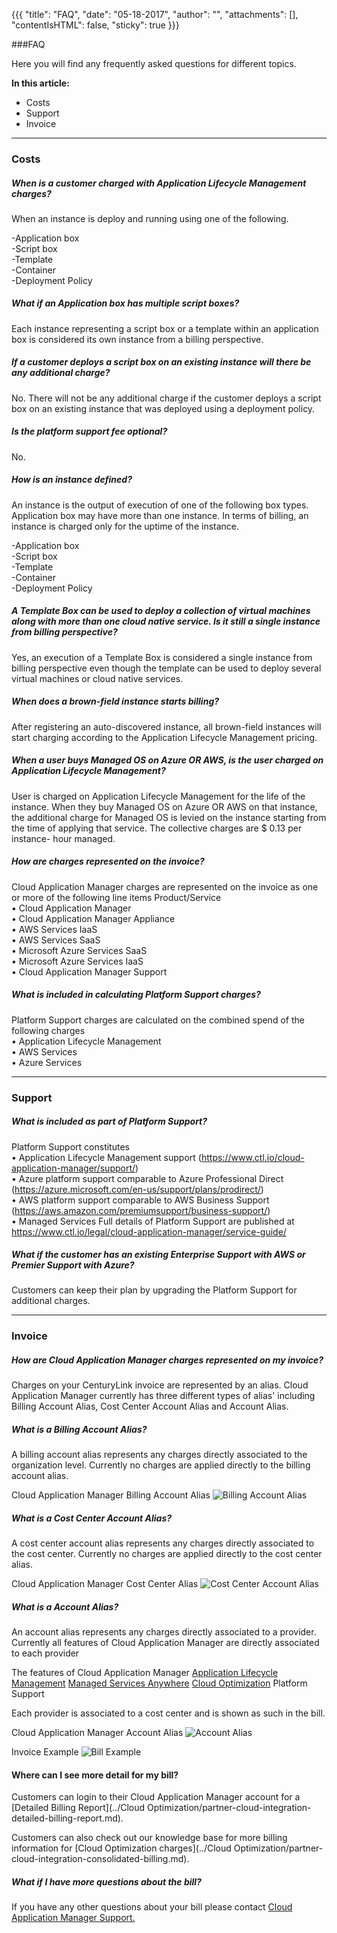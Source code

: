 {{{
"title": "FAQ",
"date": "05-18-2017",
"author": "",
"attachments": [],
"contentIsHTML": false,
"sticky": true
}}}

###FAQ

Here you will find any frequently asked questions for different topics.

**In this article:**
* Costs
* Support
* Invoice
___

### Costs
##### When is a customer charged with Application Lifecycle Management charges?
When an instance is deploy and running using one of the following.

-Application box<br>
-Script box<br>
-Template<br>
-Container<br>
-Deployment Policy<br>

##### What if an Application box has multiple script boxes?
Each instance representing a script box or a template within an application box is considered its own instance from a billing perspective.

##### If a customer deploys a script box on an existing instance will there be any additional charge?
No. There will not be any additional charge if the customer deploys a script box on an existing instance that was deployed using a deployment policy.

##### Is the platform support fee optional?
No.

##### How is an instance defined?
An instance is the output of execution of one of the following box types. Application box may
have more than one instance. In terms of billing, an instance is charged only for the uptime of the instance.

-Application box<br>
-Script box<br>
-Template<br>
-Container<br>
-Deployment Policy<br>

##### A Template Box can be used to deploy a collection of virtual machines along with more than one cloud native service. Is it still a single instance from billing perspective?
Yes, an execution of a Template Box is considered a single instance from billing perspective even though the template can be used to deploy several virtual machines or cloud native services.

##### When does a brown-field instance starts billing?
After registering an auto-discovered instance, all brown-field instances will start charging according to the Application Lifecycle Management pricing.

##### When a user buys Managed OS on Azure OR AWS, is the user charged on Application Lifecycle Management?
User is charged on Application Lifecycle Management for the life of the instance. When they buy Managed OS on Azure OR AWS on that instance, the additional charge for Managed OS is levied on the instance starting from the time of applying that service. The collective charges are $ 0.13 per instance- hour managed.

##### How are charges represented on the invoice?
Cloud Application Manager charges are represented on the invoice as one or more of the following line items
Product/Service<br>
• Cloud Application Manager<br>
• Cloud Application Manager Appliance<br>
• AWS Services IaaS<br>
• AWS Services SaaS<br>
• Microsoft Azure Services SaaS<br>
• Microsoft Azure Services IaaS<br>
• Cloud Application Manager Support<br>

#####  What is included in calculating Platform Support charges?
Platform Support charges are calculated on the combined spend of the following charges<br>
• Application Lifecycle Management<br>
• AWS Services<br>
• Azure Services<br>

___

### Support

##### What is included as part of Platform Support?
Platform Support constitutes<br>
• Application Lifecycle Management support (https://www.ctl.io/cloud-application-manager/support/)<br>
• Azure platform support comparable to Azure Professional Direct (https://azure.microsoft.com/en-us/support/plans/prodirect/)<br>
• AWS platform support comparable to AWS Business Support (https://aws.amazon.com/premiumsupport/business-support/)<br>
• Managed Services
Full details of Platform Support are published at https://www.ctl.io/legal/cloud-application-manager/service-guide/<br>


##### What if the customer has an existing Enterprise Support with AWS or Premier Support with Azure?
Customers can keep their plan by upgrading the Platform Support for additional charges.

___

### Invoice

##### How are Cloud Application Manager charges represented on my invoice?
Charges on your CenturyLink invoice are represented by an alias. Cloud Application Manager currently has three different types of alias' including Billing Account Alias, Cost Center Account Alias and Account Alias.


##### What is a Billing Account Alias?
A billing account alias represents any charges directly associated to the organization level. Currently no charges are applied directly to the billing account alias.

Cloud Application Manager Billing Account Alias
![Billing Account Alias](../../images/cloud-application-manager/cam-organization-alias.png)


##### What is a Cost Center Account Alias?
A cost center account alias represents any charges directly associated to the cost center. Currently no charges are applied directly to the cost center alias.

Cloud Application Manager Cost Center Alias
![Cost Center Account Alias](../../images/cloud-application-manager/cam-costcenter-alias.png)



##### What is a Account Alias?
An account alias represents any charges directly associated to a provider. Currently all features of Cloud Application Manager are directly associated to each provider

The features of Cloud Application Manager
[Application Lifecycle Management](https://www.ctl.io/cloud-application-manager/application-lifecycle-management/)
[Managed Services Anywhere](https://www.ctl.io/cloud-application-manager/managed-services-anywhere/)
[Cloud Optimization](https://www.ctl.io/cloud-application-manager/cloud-optimization/)
Platform Support

Each provider is associated to a cost center and is shown as such in the bill. 


Cloud Application Manager Account Alias
![Account Alias](../../images/cloud-application-manager/cam-provider-alias.png)

Invoice Example
![Bill Example](../../images/cloud-application-manager/cam-customer-bill-example.png)


#### Where can I see more detail for my bill?
Customers can login to their Cloud Application Manager account for a [Detailed Billing Report](../Cloud Optimization/partner-cloud-integration-detailed-billing-report.md).  

Customers can also check out our knowledge base for more billing information for [Cloud Optimization charges](../Cloud Optimization/partner-cloud-integration-consolidated-billing.md).

##### What if I have more questions about the bill?
If you have any other questions about your bill please contact [Cloud Application Manager Support.](https://www.ctl.io/cloud-application-manager/#Support)
